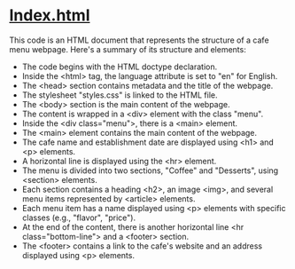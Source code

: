 <h1 style="text-decoration: underline;">Index.html</h1>

This code is an HTML document that represents the structure of a cafe menu webpage. Here's a summary of its structure and elements:

<ul>
  <li>The code begins with the HTML doctype declaration.</li>
  <li>Inside the &lt;html&gt; tag, the language attribute is set to "en" for English.</li>
  <li>The &lt;head&gt; section contains metadata and the title of the webpage.</li>
  <li>The stylesheet "styles.css" is linked to the HTML file.</li>
  <li>The &lt;body&gt; section is the main content of the webpage.</li>
  <li>The content is wrapped in a &lt;div&gt; element with the class "menu".</li>
  <li>Inside the &lt;div class="menu"&gt;, there is a &lt;main&gt; element.</li>
  <li>The &lt;main&gt; element contains the main content of the webpage.</li>
  <li>The cafe name and establishment date are displayed using &lt;h1&gt; and &lt;p&gt; elements.</li>
  <li>A horizontal line is displayed using the &lt;hr&gt; element.</li>
  <li>The menu is divided into two sections, "Coffee" and "Desserts", using &lt;section&gt; elements.</li>
  <li>Each section contains a heading &lt;h2&gt;, an image &lt;img&gt;, and several menu items represented by &lt;article&gt; elements.</li>
  <li>Each menu item has a name displayed using &lt;p&gt; elements with specific classes (e.g., "flavor", "price").</li>
  <li>At the end of the content, there is another horizontal line &lt;hr class="bottom-line"&gt; and a &lt;footer&gt; section.</li>
  <li>The &lt;footer&gt; contains a link to the cafe's website and an address displayed using &lt;p&gt; elements.</li>
</ul>
